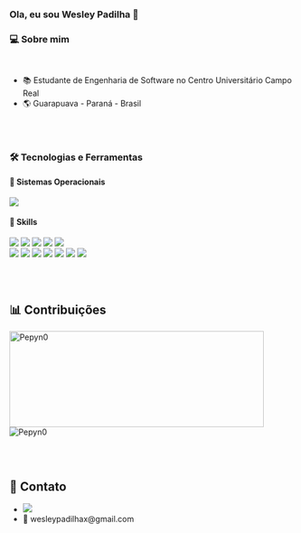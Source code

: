 ### Ola, eu sou Wesley Padilha 👋

### 💻 Sobre mim 
<br>
<ul>
  <li>📚 Estudante de Engenharia de Software no Centro Universitário Campo Real</li>
  <li>🌎 Guarapuava - Paraná - Brasil</li>
</ul>

##
<br>

### 🛠 Tecnologias e Ferramentas 

<div>
  
  #### 💽 Sistemas Operacionais 
  <img src="https://img.shields.io/badge/Windows-0078D6?style=for-the-badge&logo=windows&logoColor=white"/> 

  #### 🎯 Skills 
  <img src="https://img.shields.io/badge/Node.js-43853D?style=for-the-badge&logo=node.js&logoColor=white"/> <img src="https://img.shields.io/badge/HTML5-E34F26?style=for-the-badge&logo=html5&logoColor=white"/> <img src="https://img.shields.io/badge/CSS3-1572B6?style=for-the-badge&logo=css3&logoColor=white"/> <img src="https://img.shields.io/badge/JavaScript-323330?style=for-the-badge&logo=javascript&logoColor=F7DF1E"/> <img src="https://img.shields.io/badge/Python-14354C?style=for-the-badge&logo=python&logoColor=white"/> <br> <img src="https://img.shields.io/badge/C-00599C?style=for-the-badge&logo=c&logoColor=white"/> <img src="https://img.shields.io/badge/C%23-239120?style=for-the-badge&logo=c-sharp&logoColor=white"/> <img src="https://img.shields.io/badge/Unity-100000?style=for-the-badge&logo=unity&logoColor=white"/> <img src="https://img.shields.io/badge/PHP-777BB4?style=for-the-badge&logo=php&logoColor=white"/> <img src="https://img.shields.io/badge/React-20232A?style=for-the-badge&logo=react&logoColor=61DAFB"/> <img src="https://img.shields.io/badge/Express.js-404D59?style=for-the-badge"/> <img src="https://img.shields.io/badge/MySQL-00000F?style=for-the-badge&logo=mysql&logoColor=white"/> 
</div>

##
<br>

<div>
  
  ## 📊 Contribuições
  <a>
    <img width=450 height=170 align="center" alt="Pepyn0" src="https://github-readme-stats.vercel.app/api?username=WesPadilha&theme=midnight-purple&show_icons=true&bg_color=0D1117&hide_border=true&count_private=true" />
  </a>
  <a> 
    <img align="center" alt="Pepyn0" src="https://github-readme-stats.vercel.app/api/top-langs/?username=WesPadilha&theme=midnight-purple&layout=compact&bg_color=0D1117&hide_border=true&count_private=true" />
  </a>
</div>

##
<br>
<div>
  
  ## 📲 Contato
  <ul>
  <li><a href="https://www.linkedin.com/in/wesley-padilha-4a4434277/" target="_blank"><img src="https://img.shields.io/badge/-LinkedIn-%230077B5?style=for-the-badge&logo=linkedin&logoColor=white" target="_blank"></a> </li>
  <li>📧 wesleypadilhax@gmail.com</li>
</ul>
</div>
